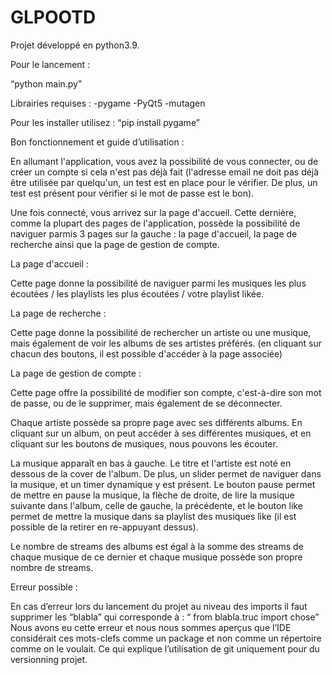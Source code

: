 # GLPOOTD

Projet développé en python3.9.

Pour le lancement :


“python main.py”


Librairies requises : 
-pygame
-PyQt5
-mutagen


Pour les installer utilisez : “pip install pygame”


Bon fonctionnement et guide d’utilisation :

En allumant l'application, vous avez la possibilité de vous connecter, ou de créer un compte si cela n'est pas déjà fait (l'adresse email ne doit pas déjà être utilisée par quelqu'un, un test est en place pour le vérifier. De plus, un test est présent pour vérifier si le mot de passe est le bon).

Une fois connecté, vous arrivez sur la page d'accueil. Cette dernière, comme la plupart des pages de l'application, possède la possibilité de naviguer parmis 3 pages sur la gauche : la page d'accueil, la page de recherche ainsi que la page de gestion de compte.

La page d'accueil :

Cette page donne la possibilité de naviguer parmi les musiques les plus écoutées / les playlists les plus écoutées / votre playlist likée.

La page de recherche :

Cette page donne la possibilité de rechercher un artiste ou une musique, mais également de voir les albums de ses artistes préférés. (en cliquant sur chacun des boutons, il est possible d'accéder à la page associée)

La page de gestion de compte :

Cette page offre la possibilité de modifier son compte, c'est-à-dire son mot de passe, ou de le supprimer, mais également de se déconnecter.

Chaque artiste possède sa propre page avec ses différents albums. En cliquant sur un album, on peut accéder à ses différentes musiques, et en cliquant sur les boutons de musiques, nous pouvons les écouter.

La musique apparaît en bas à gauche. Le titre et l'artiste est noté en dessous de la cover de l'album. De plus, un slider permet de naviguer dans la musique, et un timer dynamique y est présent.
Le bouton pause permet de mettre en pause la musique, la flèche de droite, de lire la musique suivante dans l'album, celle de gauche, la précédente, et le bouton like permet de mettre la musique dans sa playlist des musiques like (il est possible de la retirer en re-appuyant dessus).

Le nombre de streams des albums est égal à la somme des streams de chaque musique de ce dernier et chaque musique possède son propre nombre de streams.


Erreur possible : 


En cas d’erreur lors du lancement du projet au niveau des imports il faut supprimer les “blabla” qui corresponde à : “ from blabla.truc import chose”
Nous avons eu cette erreur et nous nous sommes aperçus que l’IDE considérait ces mots-clefs comme un package et non comme un répertoire comme on le voulait. Ce qui explique l’utilisation de git uniquement pour du versionning projet.
